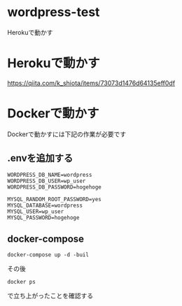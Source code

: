 # wordpress-test
Herokuで動かす

# Herokuで動かす
https://qiita.com/k_shiota/items/73073d1476d64135eff0df

# Dockerで動かす
Dockerで動かすには下記の作業が必要です

## .envを追加する

```
WORDPRESS_DB_NAME=wordpress
WORDPRESS_DB_USER=wp_user
WORDPRESS_DB_PASSWORD=hogehoge

MYSQL_RANDOM_ROOT_PASSWORD=yes
MYSQL_DATABASE=wordpress
MYSQL_USER=wp_user
MYSQL_PASSWORD=hogehoge
```

## docker-compose

```
docker-compose up -d -buil
```
その後
```
docker ps
```
で立ち上がったことを確認する
